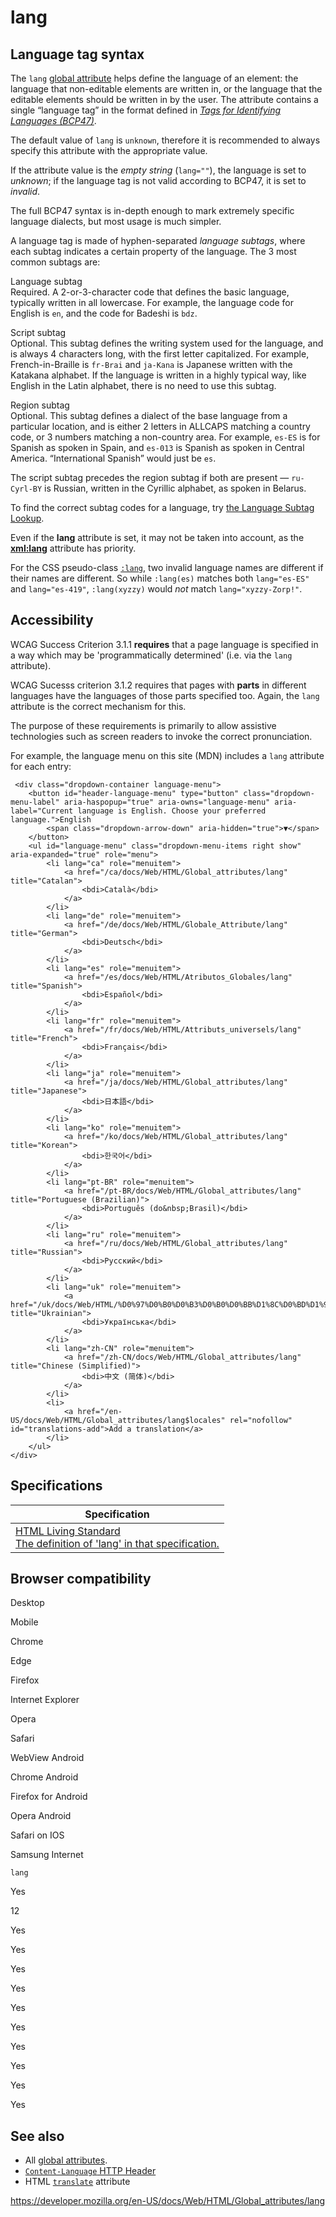 lang
====

Language tag syntax
-------------------

The `lang` [global attribute](../global_attributes) helps define the language of an element: the language that non-editable elements are written in, or the language that the editable elements should be written in by the user. The attribute contains a single “language tag” in the format defined in [*Tags for Identifying Languages (BCP47)*](https://www.ietf.org/rfc/bcp/bcp47.txt).

The default value of `lang` is `unknown`, therefore it is recommended to always specify this attribute with the appropriate value.

If the attribute value is the *empty string* (`lang=""`), the language is set to *unknown*; if the language tag is not valid according to BCP47, it is set to *invalid*.

The full BCP47 syntax is in-depth enough to mark extremely specific language dialects, but most usage is much simpler.

A language tag is made of hyphen-separated *language subtags*, where each subtag indicates a certain property of the language. The 3 most common subtags are:

Language subtag  
Required. A 2-or-3-character code that defines the basic language, typically written in all lowercase. For example, the language code for English is `en`, and the code for Badeshi is `bdz`.

Script subtag  
Optional. This subtag defines the writing system used for the language, and is always 4 characters long, with the first letter capitalized. For example, French-in-Braille is `fr-Brai` and `ja-Kana` is Japanese written with the Katakana alphabet. If the language is written in a highly typical way, like English in the Latin alphabet, there is no need to use this subtag.

Region subtag  
Optional. This subtag defines a dialect of the base language from a particular location, and is either 2 letters in ALLCAPS matching a country code, or 3 numbers matching a non-country area. For example, `es-ES` is for Spanish as spoken in Spain, and `es-013` is Spanish as spoken in Central America. “International Spanish” would just be `es`.

The script subtag precedes the region subtag if both are present — `ru-Cyrl-BY` is Russian, written in the Cyrillic alphabet, as spoken in Belarus.

To find the correct subtag codes for a language, try [the Language Subtag Lookup](https://r12a.github.io/app-subtags/).

Even if the **lang** attribute is set, it may not be taken into account, as the [**xml:lang**](../global_attributes#attr-xml:lang) attribute has priority.

For the CSS pseudo-class [`:lang`](https://developer.mozilla.org/en-US/docs/Web/CSS/:lang), two invalid language names are different if their names are different. So while `:lang(es)` matches both `lang="es-ES"` and `lang="es-419"`, `:lang(xyzzy)` would *not* match `lang="xyzzy-Zorp!"`.

Accessibility
-------------

WCAG Success Criterion 3.1.1 **requires** that a page language is specified in a way which may be 'programmatically determined' (i.e. via the `lang` attribute).

WCAG Sucesss criterion 3.1.2 requires that pages with **parts** in different languages have the languages of those parts specified too. Again, the `lang` attribute is the correct mechanism for this.

The purpose of these requirements is primarily to allow assistive technologies such as screen readers to invoke the correct pronunciation.

For example, the language menu on this site (MDN) includes a `lang` attribute for each entry:

     <div class="dropdown-container language-menu">
        <button id="header-language-menu" type="button" class="dropdown-menu-label" aria-haspopup="true" aria-owns="language-menu" aria-label="Current language is English. Choose your preferred language.">English
            <span class="dropdown-arrow-down" aria-hidden="true">▼</span>
        </button>
        <ul id="language-menu" class="dropdown-menu-items right show" aria-expanded="true" role="menu">
            <li lang="ca" role="menuitem">
                <a href="/ca/docs/Web/HTML/Global_attributes/lang" title="Catalan">
                    <bdi>Català</bdi>
                </a>
            </li>
            <li lang="de" role="menuitem">
                <a href="/de/docs/Web/HTML/Globale_Attribute/lang" title="German">
                    <bdi>Deutsch</bdi>
                </a>
            </li>
            <li lang="es" role="menuitem">
                <a href="/es/docs/Web/HTML/Atributos_Globales/lang" title="Spanish">
                    <bdi>Español</bdi>
                </a>
            </li>
            <li lang="fr" role="menuitem">
                <a href="/fr/docs/Web/HTML/Attributs_universels/lang" title="French">
                    <bdi>Français</bdi>
                </a>
            </li>
            <li lang="ja" role="menuitem">
                <a href="/ja/docs/Web/HTML/Global_attributes/lang" title="Japanese">
                    <bdi>日本語</bdi>
                </a>
            </li>
            <li lang="ko" role="menuitem">
                <a href="/ko/docs/Web/HTML/Global_attributes/lang" title="Korean">
                    <bdi>한국어</bdi>
                </a>
            </li>
            <li lang="pt-BR" role="menuitem">
                <a href="/pt-BR/docs/Web/HTML/Global_attributes/lang" title="Portuguese (Brazilian)">
                    <bdi>Português (do&nbsp;Brasil)</bdi>
                </a>
            </li>
            <li lang="ru" role="menuitem">
                <a href="/ru/docs/Web/HTML/Global_attributes/lang" title="Russian">
                    <bdi>Русский</bdi>
                </a>
            </li>
            <li lang="uk" role="menuitem">
                <a href="/uk/docs/Web/HTML/%D0%97%D0%B0%D0%B3%D0%B0%D0%BB%D1%8C%D0%BD%D1%96_%D0%B0%D1%82%D1%80%D0%B8%D0%B1%D1%83%D1%82%D0%B8/lang" title="Ukrainian">
                    <bdi>Українська</bdi>
                </a>
            </li>
            <li lang="zh-CN" role="menuitem">
                <a href="/zh-CN/docs/Web/HTML/Global_attributes/lang" title="Chinese (Simplified)">
                    <bdi>中文 (简体)</bdi>
                </a>
            </li>
            <li>
                <a href="/en-US/docs/Web/HTML/Global_attributes/lang$locales" rel="nofollow" id="translations-add">Add a translation</a>
            </li>
        </ul>
    </div> 

Specifications
--------------

<table><thead><tr class="header"><th>Specification</th></tr></thead><tbody><tr class="odd"><td><a href="https://html.spec.whatwg.org/multipage/dom.html#attr-lang">HTML Living Standard<br />
<span class="small">The definition of 'lang' in that specification.</span></a></td></tr></tbody></table>

Browser compatibility
---------------------

Desktop

Mobile

Chrome

Edge

Firefox

Internet Explorer

Opera

Safari

WebView Android

Chrome Android

Firefox for Android

Opera Android

Safari on IOS

Samsung Internet

`lang`

Yes

12

Yes

Yes

Yes

Yes

Yes

Yes

Yes

Yes

Yes

Yes

See also
--------

-   All [global attributes](../global_attributes).
-   [`Content-Language` HTTP Header](https://developer.mozilla.org/en-US/docs/Web/HTTP/Headers/Content-Language)
-   HTML [`translate`](../global_attributes#attr-translate) attribute

<a href="https://developer.mozilla.org/en-US/docs/Web/HTML/Global_attributes/lang" class="_attribution-link">https://developer.mozilla.org/en-US/docs/Web/HTML/Global_attributes/lang</a>
